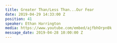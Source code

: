 ```yaml
---
title: Greater Than/Less Than...Our Fear
date: 2019-04-29 14:33:00 Z
position: 41
speaker: Ethan Harrington
media: https://www.youtube.com/embed/ajfbhOrpn0k
message_date: 2019-04-28 10:00:00 Z
---
```


